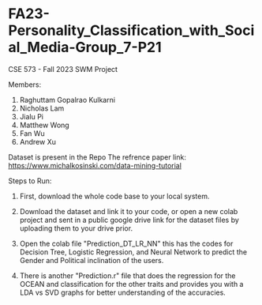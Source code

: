 # FA23-Personality_Classification_with_Social_Media-Group_7-P21
CSE 573 - Fall 2023 SWM Project

Members:
1. Raghuttam Gopalrao Kulkarni
2. Nicholas Lam
3. Jialu Pi
4. Matthew Wong
5. Fan Wu
6. Andrew Xu 

Dataset is present in the Repo
The refrence paper link: https://www.michalkosinski.com/data-mining-tutorial

Steps to Run:

1. First, download the whole code base to your local system.

2. Download the dataset and link it to your code, or open a new colab project and sent in a public google drive link for the dataset files by uploading them to your drive prior.

3. Open the colab file "Prediction_DT_LR_NN" this has the codes for Decision Tree, Logistic Regression, and Neural Network to predict the Gender and Political inclination of the users.

4. There is another "Prediction.r" file that does the regression for the OCEAN and classification for the other traits and provides you with a LDA vs SVD graphs for better understanding of the accuracies.

